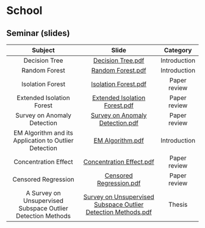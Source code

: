 # School

## Seminar (slides)

| Subject | Slide | Category |
|:--------------------------------------------------------------------:|:---------------------------------------------------------:|:-----------:|
| Decision Tree | [Decision Tree.pdf](Seminar/1_Decision_Tree.pdf) | Introduction |
| Random Forest | [Random Forest.pdf](Seminar/2_RandomForest.pdf) | Introduction |
| Isolation Forest | [Isolation Forest.pdf](Seminar/3_IsolationForest.pdf) | Paper review |
| Extended Isolation Forest | [Extended Isolation Forest.pdf](Seminar/4_Extended_IsolationForest.pdf)      | Paper review |
| Survey on Anomaly Detection | [Survey on Anomaly Detection.pdf](Seminar/5_Survey_on_AnomalyDetection.pdf) | Paper review |
| EM Algorithm and its Application to Outlier Detection | [EM Algorithm.pdf](Seminar/6_EM_Algorithm.pdf) | Introduction |
| Concentration Effect | [Concentration Effect.pdf](Seminar/7_Concentration_Effect.pdf) | Paper review |
| Censored Regression | [Censored Regression.pdf](Seminar/8_Censored_Regression.pdf) | Paper review |
| A Survey on Unsupervised Subspace Outlier Detection Methods | [Survey on Unsupervised Subspace Outlier Detection Methods.pdf](Seminar/9_[Thesis]A_Survey_on_Unsupervised_Subspace_OutlierDetection_Methods_for_HighDimensional_Data.pdf)       | Thesis |


